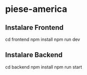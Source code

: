 # piese-america
## Instalare Frontend
cd frontend
npm install
npm run dev

## Instalare Backend
cd backend
npm install
npm run start
